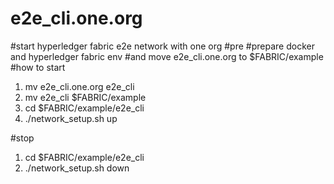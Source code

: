 # e2e_cli.one.org
#start hyperledger fabric e2e network with one org
#pre
#prepare docker and hyperledger fabric env
#and move e2e_cli.one.org to $FABRIC/example
#how to start
1. mv e2e_cli.one.org e2e_cli
2. mv e2e_cli $FABRIC/example
3. cd $FABRIC/example/e2e_cli
4. ./network_setup.sh up

#stop
1. cd $FABRIC/example/e2e_cli
2. ./network_setup.sh down




